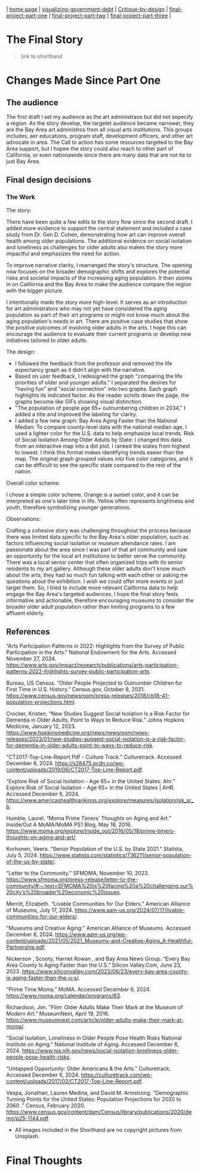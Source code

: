 | [home page](https://diliu-cmu.github.io/liu-portfolio/) | [visualizing-government-debt](visualizing-government-debt) | [Critique-by-design](Critique-by-design) | [final-project-part-one](final-project-part-one) | [final-project-part-two](final-project-part-two) | [final-project-part-three](final-project-part-three) |

# The Final Story
> link to shorthand

# Changes Made Since Part One


## The audience
The first draft I set my audience as the art administraos but did not sepecify a region. As the story develop, the targetet audience became narrower, they are the Bay Area art administros from all visual arts institutions. This groups includes, aer educations, program staff, development officers, and other art advocate in area. The Call to action has some resources targeted to the Bay Area support, but I hopee the story could also reach to other part of California, or even nationawide since there are many data that are not tie to just Bay Area.


## Final design decisions

### The Work

The story:

There have been quite a few edits to the story flow since the second draft. I added more evidence to support the central statement and included a case study from Dr. Gen D. Cohen, demonstrating how art can improve overall health among older populations. The additional evidence on social isolation and loneliness as challenges for older adults also makes the story more impactful and emphasizes the need for action. 

To improve narrative clarity, I rearranged the story's structure. The opening now focuses on the broader demographic shifts and explores the potential risks and societal impacts of the increasing aging population. It then zooms in on California and the Bay Area to make the audience compare the region with the bigger picture. 

I intentionally made the story more high-level. It serves as an introduction for art administrators who may not yet have considered the aging population as part of their art programs or might not know much about the aging population's needs in art. There are positive case studies that show the positive outcomes of involving older adults in the arts. I hope this can encourage the audience to evaluate their current programs or develop new initiatives tailored to older adults. 


The design:

- I followed the feedback from the professor and removed the life expectancy graph as it didn’t align with the narrative.
- Based on user feedback, I redesigned the graph "comparing the life priorities of older and younger adults." I separated the desires for "having fun" and "social connection" into two graphs. Each graph highlights its indicated factor. As the reader scrolls down the page, the graphs become like GIFs showing visual distinction.
- "The population of people age 65+ outnumbering children in 2034," I  added a title and improved the labeling for clarity.
- I added a few new graph:
Bay Area Aging Faster than the National Median: To compare county-level data with the national median age, I used a lighter color for the U.S. data to help emphasize local trends.
Risk of Social Isolation Among Older Adults by State: I changed this data from an interactive map into a dot plot. I ranked the states from highest to lowest. I think this format makes identifying trends easier than the map. The original graph grouped values into five color categories, and it can be difficult to see the specific state compared to the rest of the nation.
  
Overall color scheme:

I chose a simple color scheme. Orange is a sunset color, and it can be interpreted as one's later time in life. Yellow often represents brightness and youth, therefore symbolizing younger generations.


Observations: 

Crafting a cohesive story was challenging throughout the process because there was limited data specific to the Bay Area's older population, such as factors influencing social isolation or museum attendance rates. I am passionate about the area since I was part of that art community and saw an opportunity for the local art institutions to better serve the community. There was a local senior center that often organized trips with its senior residents to my art gallery. Although these older adults don't know much about the arts, they had so much fun talking with each other or asking me questions about the exhibition. I wish we could offer more events or just target them. So, I tried to include more relevant California data to help engage the Bay Area's targeted audiences. I hope the final story feels informative and actionable, therefore encouraging museums to consider the broader older adult population rather than limiting programs to a few affluent elderly. 



## References

“Arts Participation Patterns in 2022: Highlights from the Survey of Public Participation in the Arts.” National Endowment for the Arts. Accessed November 27, 2024. https://www.arts.gov/impact/research/publications/arts-participation-patterns-2022-highlights-survey-public-participation-arts. 

Bureau, US Census. “Older People Projected to Outnumber Children for First Time in U.S. History.” Census.gov, October 8, 2021. https://www.census.gov/newsroom/press-releases/2018/cb18-41-population-projections.html. 

Crocker, Kristen. “New Studies Suggest Social Isolation Is a Risk Factor for Dementia in Older Adults, Point to Ways to Reduce Risk.” Johns Hopkins Medicine, January 12, 2023. https://www.hopkinsmedicine.org/news/newsroom/news-releases/2023/01/new-studies-suggest-social-isolation-is-a-risk-factor-for-dementia-in-older-adults-point-to-ways-to-reduce-risk. 

“CT2017-Top-Line-Report.Pdf - Culture Track.” Culturetrack. Accessed December 6, 2024. https://s28475.pcdn.co/wp-content/uploads/2019/06/CT2017-Top-Line-Report.pdf. 

“Explore Risk of Social Isolation - Age 65+ in the United States: Ahr.” Explore Risk of Social Isolation - Age 65+ in the United States | AHR. Accessed December 6, 2024. https://www.americashealthrankings.org/explore/measures/isolationrisk_sr_b. 

Humble, Laurel. “Moma Prime Timers’ Thoughts on Aging and Art.” Inside/Out A MoMA/MoMA PS1 Blog, May 18, 2016. https://www.moma.org/explore/inside_out/2016/05/18/prime-timers-thoughts-on-aging-and-art/. 

Korhonen, Veera. “Senior Population of the U.S. by State 2021.” Statista, July 5, 2024. https://www.statista.com/statistics/736211/senior-population-of-the-us-by-state/. 

“Letter to the Community.” SFMOMA, November 10, 2023. https://www.sfmoma.org/press-release/letter-to-the-community/#:~:text=SFMOMA%20is%20facing%20a%20challenging,our%20city’s%20broader%20economic%20issues. 

Merritt, Elizabeth. “Livable Communities for Our Elders.” American Alliance of Museums, July 17, 2024. https://www.aam-us.org/2024/07/17/livable-communities-for-our-elders/. 

“Museums and Creative Aging:” American Alliance of Museums. Accessed December 6, 2024. https://www.aam-us.org/wp-content/uploads/2021/05/2021_Museums-and-Creative-Aging_A-Healthful-Partnership.pdf. 

Nickerson , Scooty, Harriet Rowan , and Bay Area News Group. “Every Bay Area County Is Aging Faster than the U.S.” Silicon Valley.Com, June 23, 2023. https://www.siliconvalley.com/2023/06/23/every-bay-area-county-is-aging-faster-than-the-u-s/. 

“Prime Time Moma.” MoMA. Accessed December 6, 2024. https://www.moma.org/calendar/programs/63. 

Richardson, Jim. “Film: Older Adults Make Their Mark at the Museum of Modern Art.” MuseumNext, April 19, 2016. https://www.museumnext.com/article/older-adults-make-their-mark-at-moma/. 

“Social Isolation, Loneliness in Older People Pose Health Risks National Institute on Aging.” National Institute of Aging. Accessed December 6, 2024. https://www.nia.nih.gov/news/social-isolation-loneliness-older-people-pose-health-risks. 

“Untapped Opportunity: Older Americans & the Arts.” Culturetrack. Accessed December 6, 2024. https://culturetrack.com/wp-content/uploads/2017/02/CT2017-Top-Line-Report.pdf. 

Vespa, Jonathan, Lauren Medina, and David M. Armstrong. “Demographic Turning Points for the United States: Population Projections for 2020 to 2060 .” Census, February 2020. https://www.census.gov/content/dam/Census/library/publications/2020/demo/p25-1144.pdf. 

- All images included in the Shorthand are no copyright pictures from Unsplash.

# Final Thoughts


